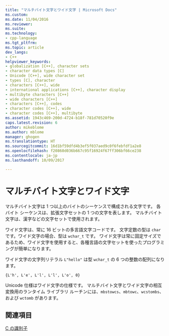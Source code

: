 ```yaml
---
title: "マルチバイト文字とワイド文字 | Microsoft Docs"
ms.custom: 
ms.date: 11/04/2016
ms.reviewer: 
ms.suite: 
ms.technology:
- cpp-language
ms.tgt_pltfrm: 
ms.topic: article
dev_langs:
- C++
helpviewer_keywords:
- globalization [C++], character sets
- character data types [C]
- Unicode [C++], wide character set
- types [C], character
- characters [C++], wide
- international applications [C++], character display
- multibyte characters [C++]
- wide characters [C++]
- characters [C++], codes
- character codes [C++], wide
- character codes [C++], multibyte
ms.assetid: 1943c469-200d-4724-b18f-781d70520f9e
caps.latest.revision: 6
author: mikeblome
ms.author: mblome
manager: ghogen
ms.translationtype: HT
ms.sourcegitcommit: 16d1bf59dfd4b3ef5f037aed9c0f6febfdf1a2e8
ms.openlocfilehash: f20860d036b667c95f16924f67ff306bf66ce238
ms.contentlocale: ja-jp
ms.lasthandoff: 10/09/2017

---
```

# <a name="multibyte-and-wide-characters"></a>マルチバイト文字とワイド文字
マルチバイト文字は 1 つ以上のバイトのシーケンスで構成される文字です。 各バイト シーケンスは、拡張文字セットの 1 つの文字を表します。 マルチバイト文字は、漢字などの文字セットで使用されます。  
  
 ワイド文字は、常に 16 ビットの多言語文字コードです。 文字定数の型は `char` です。ワイド文字の場合、型は `wchar_t` です。 ワイド文字は常に固定サイズであるため、ワイド文字を使用すると、各種言語の文字セットを使ったプログラミングが簡単になります。  
  
 ワイド文字の文字列リテラル `L"hello"` は型 `wchar_t` の 6 つの整数の配列になります。  
  
```  
{L'h', L'e', L'l', L'l', L'o', 0}  
```  
  
 Unicode 仕様はワイド文字の仕様です。 マルチバイト文字とワイド文字の相互変換用のランタイム ライブラリ ルーチンには、`mbstowcs`、`mbtowc`、`wcstombs`、および `wctomb` があります。  
  
## <a name="see-also"></a>関連項目  
 [C の識別子](../c-language/c-identifiers.md)
